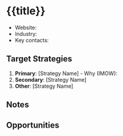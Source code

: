 # {{title}}
- Website:
- Industry:
- Key contacts:

## Target Strategies
1. **Primary**: [Strategy Name] - Why (IMOW): 
2. **Secondary**: [Strategy Name]
3. **Other**: [Strategy Name]

## Notes


## Opportunities